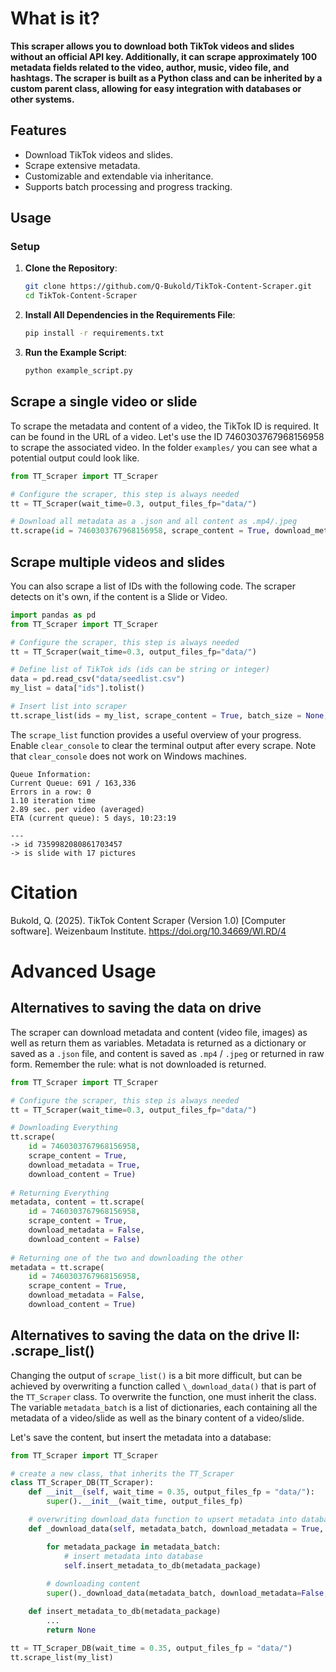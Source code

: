 # What is it?

**This scraper allows you to download both TikTok videos and slides without an official API key. Additionally, it can scrape approximately 100 metadata fields related to the video, author, music, video file, and hashtags. The scraper is built as a Python class and can be inherited by a custom parent class, allowing for easy integration with databases or other systems.**

## Features

- Download TikTok videos and slides.
- Scrape extensive metadata.
- Customizable and extendable via inheritance.
- Supports batch processing and progress tracking.

## Usage

### Setup

1. **Clone the Repository**:
   ```bash
   git clone https://github.com/Q-Bukold/TikTok-Content-Scraper.git
   cd TikTok-Content-Scraper
   ```

2. **Install All Dependencies in the Requirements File**:
   ```bash
   pip install -r requirements.txt
   ```

3. **Run the Example Script**:
   ```bash
   python example_script.py
   ```

## Scrape a single video or slide
To scrape the metadata and content of a video, the TikTok ID is required. It can be found in the URL of a video. Let's use the ID 7460303767968156958 to scrape the associated video. In the folder `examples/` you can see what a potential output could look like.

```python
from TT_Scraper import TT_Scraper

# Configure the scraper, this step is always needed
tt = TT_Scraper(wait_time=0.3, output_files_fp="data/")

# Download all metadata as a .json and all content as .mp4/.jpeg
tt.scrape(id = 7460303767968156958, scrape_content = True, download_metadata = True, download_content = True)

```

## Scrape multiple videos and slides
You can also scrape a list of IDs with the following code. The scraper detects on it's own, if the content is a Slide or Video.

```python
import pandas as pd
from TT_Scraper import TT_Scraper

# Configure the scraper, this step is always needed
tt = TT_Scraper(wait_time=0.3, output_files_fp="data/")

# Define list of TikTok ids (ids can be string or integer) 
data = pd.read_csv("data/seedlist.csv")
my_list = data["ids"].tolist()

# Insert list into scraper
tt.scrape_list(ids = my_list, scrape_content = True, batch_size = None, clear_console = True)
```

The `scrape_list` function provides a useful overview of your progress. Enable `clear_console` to clear the terminal output after every scrape. Note that `clear_console` does not work on Windows machines.

```
Queue Information:
Current Queue: 691 / 163,336
Errors in a row: 0
1.10 iteration time
2.89 sec. per video (averaged)
ETA (current queue): 5 days, 10:23:19

---
-> id 7359982080861703457
-> is slide with 17 pictures

```

# Citation
Bukold, Q. (2025). TikTok Content Scraper (Version 1.0) [Computer software]. Weizenbaum Institute. https://doi.org/10.34669/WI.RD/4

# Advanced Usage
## Alternatives to saving the data on drive
The scraper can download metadata and content (video file, images) as well as return them as variables. Metadata is returned as a dictionary or saved as a `.json` file, and content is saved as `.mp4` / `.jpeg` or returned in raw form. Remember the rule: what is not downloaded is returned.

```python
from TT_Scraper import TT_Scraper

# Configure the scraper, this step is always needed
tt = TT_Scraper(wait_time=0.3, output_files_fp="data/")

# Downloading Everything
tt.scrape(
	id = 7460303767968156958,
	scrape_content = True,
	download_metadata = True,
	download_content = True)
  
# Returning Everything
metadata, content = tt.scrape(
	id = 7460303767968156958,
	scrape_content = True,
	download_metadata = False,
	download_content = False)
  
# Returning one of the two and downloading the other
metadata = tt.scrape(
	id = 7460303767968156958,
	scrape_content = True,
	download_metadata = False,
	download_content = True)
```

## Alternatives to saving the data on the drive II: .scrape_list() 
Changing the output of `scrape_list()` is a bit more difficult, but can be achieved by overwriting a function called `\_download_data()` that is part of the `TT_Scraper` class. To overwrite the function, one must inherit the class. The variable `metadata_batch` is a list of dictionaries, each containing all the metadata of a video/slide as well as the binary content of a video/slide. 

Let's save the content, but insert the metadata into a database:
```python
from TT_Scraper import TT_Scraper

# create a new class, that inherits the TT_Scraper
class TT_Scraper_DB(TT_Scraper):
	def __init__(self, wait_time = 0.35, output_files_fp = "data/"):
		super().__init__(wait_time, output_files_fp)

	# overwriting download_data function to upsert metadata into database
	def _download_data(self, metadata_batch, download_metadata = True, download_content = True):

		for metadata_package in metadata_batch:
			# insert metadata into database
			self.insert_metadata_to_db(metadata_package)
	
		# downloading content
		super()._download_data(metadata_batch, download_metadata=False, download_content=True)

	def insert_metadata_to_db(metadata_package)
		...
		return None

tt = TT_Scraper_DB(wait_time = 0.35, output_files_fp = "data/")
tt.scrape_list(my_list)
```
